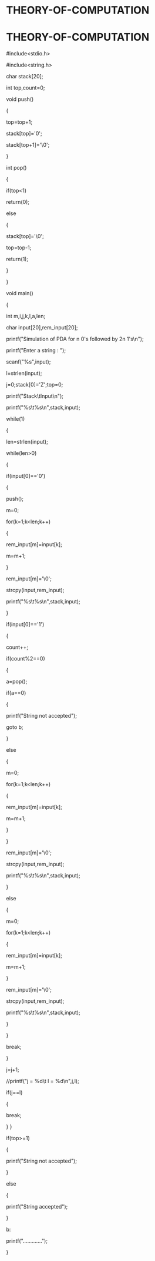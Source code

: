 # THEORY-OF-COMPUTATION
# THEORY-OF-COMPUTATION

#include<stdio.h>

#include<string.h>

char stack[20];

int top,count=0;

void push()

{

top=top+1;

stack[top]='0';

stack[top+1]='\0';

}

int pop()

{

if(top<1)

return(0);

else

{

stack[top]='\0';

top=top-1;

return(1);

}

}

void main()

{

int m,i,j,k,l,a,len;

char input[20],rem_input[20];

printf("Simulation of PDA for n 0's followed by 2n 1's\n");

printf("Enter a string : ");

scanf("%s",input);

l=strlen(input);

j=0;stack[0]='Z';top=0;

printf("Stack\tInput\n");

printf("%s\t%s\n",stack,input);

while(1)

{

len=strlen(input);

while(len>0)

{

if(input[0]=='0')

{

push();

m=0;

for(k=1;k<len;k++)

{

rem_input[m]=input[k];

m=m+1;

}

rem_input[m]='\0';

strcpy(input,rem_input);

printf("%s\t%s\n",stack,input);

}

if(input[0]=='1')

{

count++;

if(count%2==0)

{

a=pop();

if(a==0)

{

printf("String not accepted");

goto b;

}

else

{

m=0;

for(k=1;k<len;k++)

{

rem_input[m]=input[k];

m=m+1;

}

}

rem_input[m]='\0';

strcpy(input,rem_input);

printf("%s\t%s\n",stack,input);

}

else

{

m=0;

for(k=1;k<len;k++)

{

rem_input[m]=input[k];

m=m+1;

}

rem_input[m]='\0';

strcpy(input,rem_input);

printf("%s\t%s\n",stack,input);

}

}

break;

}

j=j+1;

//printf("j = %d\t l = %d\n",j,l);

if(j==l)

{

break;

}
 }

if(top>=1)

{

printf("String not accepted");

}

else

{

printf("String accepted");

}

b:

printf(".............");

}

